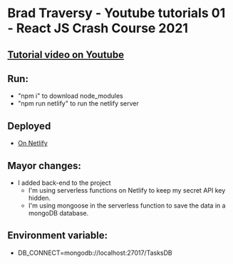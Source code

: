 # Brad Traversy - Youtube tutorials 01 - React JS Crash Course 2021

## [Tutorial video on Youtube](https://youtu.be/w7ejDZ8SWv8)

## Run:

- "npm i" to download node_modules
- "npm run netlify" to run the netlify server

## Deployed

- [On Netlify]()

## Mayor changes:

- I added back-end to the project
  - I'm using serverless functions on Netlify to keep my secret API key hidden.
  - I'm using mongoose in the serverless function to save the data in a mongoDB database.

## Environment variable:

- DB_CONNECT=mongodb://localhost:27017/TasksDB
